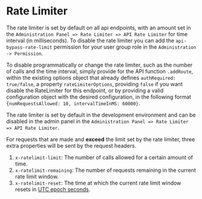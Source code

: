 # Rate Limiter

The rate limiter is set by default on all api endpoints, with an amount set in the `Administration Panel => Rate Limiter => API Rate Limiter` for time interval (in milliseconds).
To disable the rate limiter you can add the `api-bypass-rate-limit` permission for your user group role in the `Administration -> Permission`.

To disable programmatically or change the rate limiter, such as the number of calls and the time interval,
simply provide for the API function `.addRoute`, within the existing options object that already defines `authRequired: true/false`,
a property `rateLimiterOptions`, providing `false` if you want disable the RateLimiter for this endpoint,
or by providing a valid configuration object with the desired configuration, in the following format `{numRequestsAllowed: 10, intervalTimeInMS: 60000}`.

The rate limiter is set by default in the development environment and can be disabled in the admin panel in the `Administration Panel => Rate Limiter => API Rate Limiter`.

For requests that are made and **exceed** the limit set by the rate limiter, three extra properties will be sent by the request headers.

1. `x-ratelimit-limit`: The number of calls allowed for a certain amount of time.
2. `x-ratelimit-remaining`: The number of requests remaining in the current rate limit window.
3. `x-ratelimit-reset`: The time at which the current rate limit window resets in [UTC epoch seconds](https://en.wikipedia.org/wiki/Unix_time).

